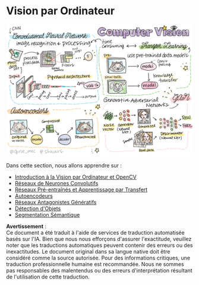 # Vision par Ordinateur

![Résumé du contenu de la Vision par Ordinateur dans un doodle](../../../../translated_images/ai-computervision.6506ebebac3fbf76cdb78989d7d3dfea87e88285c0feaade53aa7804a22b248f.fr.png)

Dans cette section, nous allons apprendre sur :

* [Introduction à la Vision par Ordinateur et OpenCV](06-IntroCV/README.md)
* [Réseaux de Neurones Convolutifs](07-ConvNets/README.md)
* [Réseaux Pré-entraînés et Apprentissage par Transfert](08-TransferLearning/README.md) 
* [Autoencodeurs](09-Autoencoders/README.md)
* [Réseaux Antagonistes Génératifs](10-GANs/README.md)
* [Détection d'Objets](11-ObjectDetection/README.md)
* [Segmentation Sémantique](12-Segmentation/README.md)

**Avertissement** :  
Ce document a été traduit à l'aide de services de traduction automatisée basés sur l'IA. Bien que nous nous efforçons d'assurer l'exactitude, veuillez noter que les traductions automatiques peuvent contenir des erreurs ou des inexactitudes. Le document original dans sa langue native doit être considéré comme la source autorisée. Pour des informations critiques, une traduction professionnelle humaine est recommandée. Nous ne sommes pas responsables des malentendus ou des erreurs d'interprétation résultant de l'utilisation de cette traduction.
